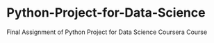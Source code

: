 # Python-Project-for-Data-Science

Final Assignment of Python Project for Data Science Coursera Course

